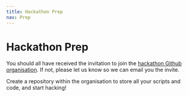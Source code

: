 ```yaml
---
title: Hackathon Prep
nav: Prep
---
```


# Hackathon Prep

You should all have received the invitation to join the 
[hackathon Github organisation](https://github.com/2023-asi-ozsinglecell-hackathon).
If not, please let us know so we can email you the invite. 

Create a repository within the organisation to store all your scripts and
code, and start hacking!
